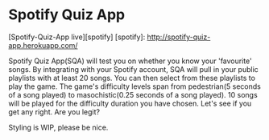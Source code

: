 # Spotify Quiz App

[Spotify-Quiz-App live][spotify]
[spotify]: http://spotify-quiz-app.herokuapp.com/

Spotify Quiz App(SQA) will test you on whether you know your 'favourite' songs. By integrating with your Spotify account, SQA will pull in your public playlists with at least 20 songs. You can then select from these playlists to play the game. The game's difficulty levels span from pedestrian(5 seconds of a song played) to masochistic(0.25 seconds of a song played). 10 songs will be played for the difficulty duration you have chosen. Let's see if you get any right. Are you legit?

Styling is WIP, please be nice.
